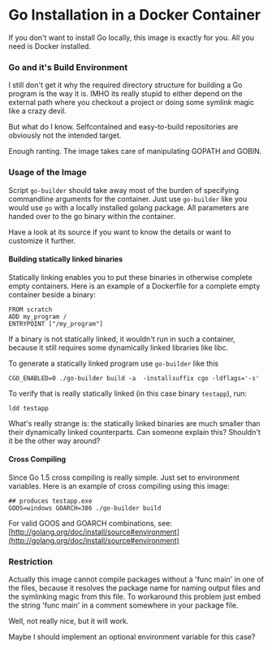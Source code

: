# Go Installation in a Docker Container

If you don't want to install Go locally, this image is exactly for you. All you need is Docker installed.

### Go and it's Build Environment

I still don't get it why the required directory structure for building a Go program is the way it is. IMHO its really stupid to either depend on the external path where you checkout a project or doing some symlink magic like a crazy devil.

But what do I know. Selfcontained and easy-to-build repositories are obviously not the intended target.

Enough ranting. The image takes care of manipulating GOPATH and GOBIN.

### Usage of the Image

Script `go-builder` should take away most of the burden of specifying commandline arguments for the container. Just use `go-builder` like you would use `go` with a locally installed golang package. All parameters are handed over to the go binary within the container. 

Have a look at its source if you want to know the details or want to customize it further.

#### Building statically linked binaries

Statically linking enables you to put these binaries in otherwise complete empty containers. Here is an example of a Dockerfile for a complete empty container beside a binary:

```
FROM scratch
ADD my_program /
ENTRYPOINT ["/my_program"]
```

If a binary is not statically linked, it wouldn't run in such a container, because it still requires some dynamically linked libraries like libc.

To generate a statically linked program use `go-builder` like this

```
CGO_ENABLED=0 ./go-builder build -a  -installsuffix cgo -ldflags='-s'
```

To verify that is really statically linked (in this case binary `testapp`), run:

```
ldd testapp
```

What's really strange is: the statically linked binaries are much smaller than their dynamically linked counterparts. Can someone explain this? Shouldn't it be the other way around?

#### Cross Compiling

Since Go 1.5 cross compiling is really simple. Just set to environment variables. Here is an example of cross compiling using this image:

```
## produces testapp.exe
GOOS=windows GOARCH=386 ./go-builder build
```

For valid GOOS and GOARCH combinations, see: [http://golang.org/doc/install/source#environment](http://golang.org/doc/install/source#environment)

### Restriction

Actually this image cannot compile packages without a 'func main' in one of the files, because it resolves the package name for naming output files and the symlinking magic from this file. To workaround this problem just embed the string 'func main' in a comment somewhere in your package file.

Well, not really nice, but it will work.

Maybe I should implement an optional environment variable for this case?

